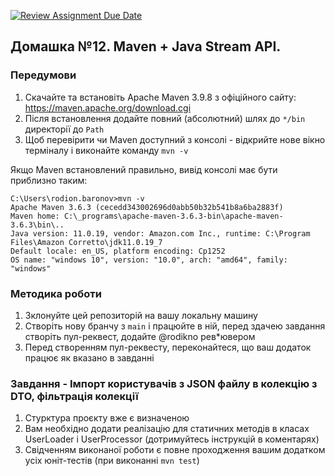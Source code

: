 [![Review Assignment Due Date](https://classroom.github.com/assets/deadline-readme-button-22041afd0340ce965d47ae6ef1cefeee28c7c493a6346c4f15d667ab976d596c.svg)](https://classroom.github.com/a/5GTM8zSz)
## Домашка №12. Maven + Java Stream API.

### Передумови
1. Скачайте та встановіть Apache Maven 3.9.8 з офіційного сайту: https://maven.apache.org/download.cgi
2. Після встановлення додайте повний (абсолютний) шлях до `*/bin` директорії до `Path`
3. Щоб перевірити чи Maven доступний з консолі - відкрийте нове вікно терміналу і виконайте команду `mvn -v`

Якщо Maven встановлений правильно, вивід консолі має бути приблизно таким:
```shell
C:\Users\rodion.baronov>mvn -v
Apache Maven 3.6.3 (cecedd343002696d0abb50b32b541b8a6ba2883f)
Maven home: C:\_programs\apache-maven-3.6.3-bin\apache-maven-3.6.3\bin\..
Java version: 11.0.19, vendor: Amazon.com Inc., runtime: C:\Program Files\Amazon Corretto\jdk11.0.19_7
Default locale: en_US, platform encoding: Cp1252
OS name: "windows 10", version: "10.0", arch: "amd64", family: "windows"
```

### Методика роботи
1. Зклонуйте цей репозиторій на вашу локальну машину
2. Створіть нову бранчу з `main` і працюйте в ній, перед здачею завдання створіть пул-реквест, додайте @rodikno рев*ювером
3. Перед створенням пул-реквесту, переконайтеся, що ваш додаток працює як вказано в завданні


### Завдання - Імпорт користувачів з JSON файлу в колекцію з DTO, фільтрація колекції
1. Стурктура проєкту вже є визначеною
2. Вам необхідно додати реалізацію для статичних методів в класах UserLoader і UserProcessor (дотримуйтесь інструкцій в коментарях)
3. Свідченням виконаної роботи є повне проходження вашим додатком усіх юніт-тестів (при виконанні `mvn test`)

